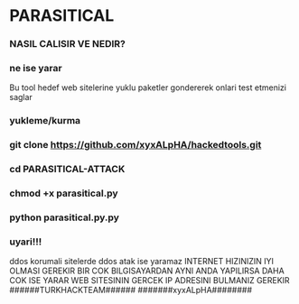 # PARASITICAL
### NASIL CALISIR VE NEDIR?

### ne ise yarar
Bu tool hedef web sitelerine yuklu paketler gondererek onlari test etmenizi saglar

### yukleme/kurma

### git clone https://github.com/xyxALpHA/hackedtools.git

### cd PARASITICAL-ATTACK

### chmod +x parasitical.py

### python parasitical.py.py

### uyari!!!
ddos korumali sitelerde ddos atak ise yaramaz
INTERNET HIZINIZIN IYI OLMASI GEREKIR
BIR COK BILGISAYARDAN AYNI ANDA YAPILIRSA DAHA COK ISE YARAR
WEB SITESININ GERCEK IP ADRESINI BULMANIZ GEREKIR
######TURKHACKTEAM######
#######xyxALpHA########


